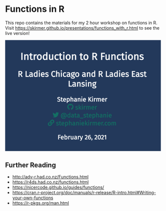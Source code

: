 # Functions in R

This repo contains the materials for my 2 hour workshop on functions in R. Visit https://skirmer.github.io/presentations/functions_with_r.html to see the live version!

![](frontpage.png)

## Further Reading
* http://adv-r.had.co.nz/Functions.html
* https://r4ds.had.co.nz/functions.html
* https://nicercode.github.io/guides/functions/
* https://cran.r-project.org/doc/manuals/r-release/R-intro.html#Writing-your-own-functions
* https://r-pkgs.org/man.html
